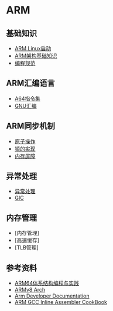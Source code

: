 # ARM


## 基础知识

- [ARM Linux启动](./boot.md)
- [ARM架构基础知识](./aarch64.md)
- [编程规范](./standard.md)

## ARM汇编语言

- [A64指令集](./instructions.md)
- [GNU汇编](./assembler.md)

## ARM同步机制

- [原子操作](./atomic.md)
- [锁的实现](./lock.md)
- [内存屏障](./barrier.md)

## 异常处理

- [异常处理](./exception.md)
- [GIC](./gic.md)

## 内存管理

- [内存管理]
- [高速缓存]
- [TLB管理]

## 参考资料

- [ARM64体系结构编程与实践](https://book.douban.com/subject/35803160/)
- [ARMv8 Arch](http://www.wowotech.net/sort/armv8a_arch/page/2)
- [Arm Developer Documentation](https://developer.arm.com/documentation)
- [ARM GCC Inline Assembler CookBook](http://www.ethernut.de/en/documents/arm-inline-asm.html)



